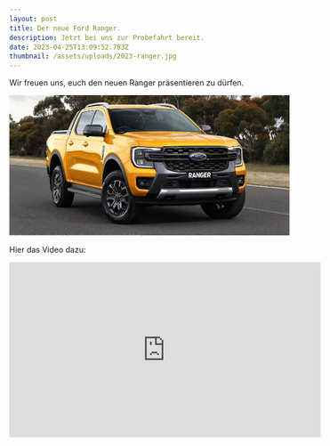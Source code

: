 ```yaml
---
layout: post
title: Der neue Ford Ranger.
description: Jetzt bei uns zur Probefahrt bereit.
date: 2023-04-25T13:09:52.783Z
thumbnail: /assets/uploads/2023-ranger.jpg
---
```

Wir freuen uns, euch den neuen Ranger präsentieren zu dürfen.

![Ranger](/assets/uploads/2023-ranger.jpg "Der Ford Ranger im Autohaus Schnitzhofer in Abtenau.")

Hier das Video dazu:

<iframe width="560" height="315" src="https://www.youtube.com/embed/RzmT1a2gyt0" title="YouTube video player" frameborder="0" allow="accelerometer; autoplay; clipboard-write; encrypted-media; gyroscope; picture-in-picture; web-share" allowfullscreen></iframe>